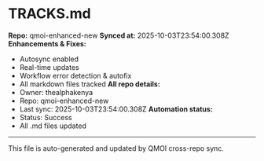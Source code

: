 # TRACKS.md

**Repo:** qmoi-enhanced-new
**Synced at:** 2025-10-03T23:54:00.308Z
**Enhancements & Fixes:**
- Autosync enabled
- Real-time updates
- Workflow error detection & autofix
- All markdown files tracked
**All repo details:**
- Owner: thealphakenya
- Repo: qmoi-enhanced-new
- Last sync: 2025-10-03T23:54:00.308Z
**Automation status:**
- Status: Success
- All .md files updated
---
This file is auto-generated and updated by QMOI cross-repo sync.
